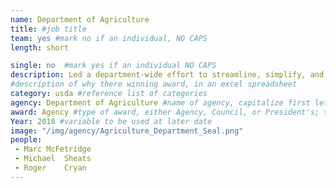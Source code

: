 ```yaml
---
name: Department of Agriculture
title: #job title
team: yes #mark no if an individual, NO CAPS
length: short

single: no  #mark yes if an individual NO CAPS
description: Led a department-wide effort to streamline, simplify, and clarify USDA policies and improve labor relation activities. These changes have inspired senior leadership and employee confidence and strengthened the Department’s accountability to Congress and the American people.
#description of why there winning award, in an excel spreadsheet
category: usda #reference list of categories
agency: Department of Agriculture #name of agency, capitalize first letter of each name
award: Agency #type of award, either Agency, Council, or President's; this is case sensitive so make sure to match the options listed exactly. This section generates the format of the card
Year: 2018 #variable to be used at later date
image: "/img/agency/Agriculture_Department_Seal.png"
people:
 - Marc	McFetridge
 - Michael	Sheats
 - Roger	Cryan
---
```


